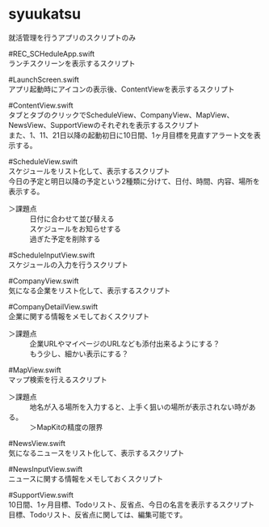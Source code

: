 # syuukatsu<br>
就活管理を行うアプリのスクリプトのみ<br>

#REC_SCHeduleApp.swift<br>
ランチスクリーンを表示するスクリプト<br>

#LaunchScreen.swift<br>
アプリ起動時にアイコンの表示後、ContentViewを表示するスクリプト<br>

#ContentView.swift<br>
タブとタブのクリックでScheduleView、CompanyView、MapView、NewsView、SupportViewのそれぞれを表示するスクリプト<br>
また、1、11、21日以降の起動初日に10日間、1ヶ月目標を見直すアラート文を表示する。<br>

#ScheduleView.swift<br>
スケジュールをリスト化して、表示するスクリプト<br>
今日の予定と明日以降の予定という2種類に分けて、日付、時間、内容、場所を表示する。<br>

＞課題点<br>
　　　日付に合わせて並び替える<br>
　　　スケジュールをお知らせする<br>
　　　過ぎた予定を削除する<br>
    
#ScheduleInputView.swift<br>
スケジュールの入力を行うスクリプト<br>

#CompanyView.swift<br>
気になる企業をリスト化して、表示するスクリプト<br>
    
#CompanyDetailView.swift<br>
企業に関する情報をメモしておくスクリプト<br>

＞課題点<br>
　　　企業URLやマイページのURLなども添付出来るようにする？<br>
　　　もう少し、細かい表示にする？<br>
    
#MapView.swift<br>
マップ検索を行えるスクリプト<br>

＞課題点<br>
　　　地名が入る場所を入力すると、上手く狙いの場所が表示されない時がある。<br>
　　　＞MapKitの精度の限界<br>

#NewsView.swift<br>
気になるニュースをリスト化して、表示するスクリプト

#NewsInputView.swift<br>
ニュースに関する情報をメモしておくスクリプト<br>

#SupportView.swift<br>
10日間、1ヶ月目標、Todoリスト、反省点、今日の名言を表示するスクリプト<br>
目標、Todoリスト、反省点に関しては、編集可能です。
